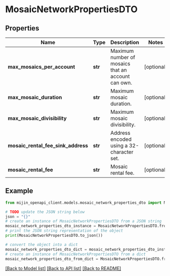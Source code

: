 # MosaicNetworkPropertiesDTO


## Properties

Name | Type | Description | Notes
------------ | ------------- | ------------- | -------------
**max_mosaics_per_account** | **str** | Maximum number of mosaics that an account can own. | [optional] 
**max_mosaic_duration** | **str** | Maximum mosaic duration. | [optional] 
**max_mosaic_divisibility** | **str** | Maximum mosaic divisibility. | [optional] 
**mosaic_rental_fee_sink_address** | **str** | Address encoded using a 32-character set. | [optional] 
**mosaic_rental_fee** | **str** | Mosaic rental fee. | [optional] 

## Example

```python
from mijin_openapi_client.models.mosaic_network_properties_dto import MosaicNetworkPropertiesDTO

# TODO update the JSON string below
json = "{}"
# create an instance of MosaicNetworkPropertiesDTO from a JSON string
mosaic_network_properties_dto_instance = MosaicNetworkPropertiesDTO.from_json(json)
# print the JSON string representation of the object
print(MosaicNetworkPropertiesDTO.to_json())

# convert the object into a dict
mosaic_network_properties_dto_dict = mosaic_network_properties_dto_instance.to_dict()
# create an instance of MosaicNetworkPropertiesDTO from a dict
mosaic_network_properties_dto_from_dict = MosaicNetworkPropertiesDTO.from_dict(mosaic_network_properties_dto_dict)
```
[[Back to Model list]](../README.md#documentation-for-models) [[Back to API list]](../README.md#documentation-for-api-endpoints) [[Back to README]](../README.md)


